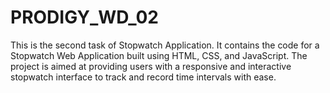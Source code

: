 # PRODIGY_WD_02
This is the second task of Stopwatch Application. It contains the code for a Stopwatch Web Application built using HTML, CSS, and JavaScript. The project is aimed at providing users with a responsive and interactive stopwatch interface to track and record time intervals with ease.
